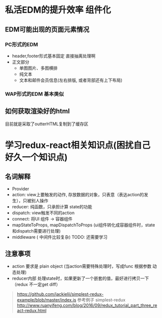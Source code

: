 # 私活EDM的提升效率 组件化
## EDM可能出现的页面元素情况
### PC形式的EDM
- header,footer形式基本固定 直接抽离处理啊
- 正文部分
    - 单图图片、多图横排
    - 纯文本
    - 文本和邮件会员信息(左右排版, 或者背部还有上下布局)
### WAP形式的EDM 基本类似

## 如何获取渲染好的html
目前就是采取了outterHTML复制到了缓存区


#  学习redux-react相关知识点(困扰自己好久一个知识点)
## 名词解释
- Provider
- action: view上要触发的动作, 存放数据的对象，只表意（表达action的发生），只被别人操作
- reducer: 纯函数，只承担计算 state的功能
- dispatch: view触发不同的action
- connect: 将UI 组件 ->  容器组件
- mapStateToProps, mapDispatchToProps (ui组件转化成容器组件时，state和dispatch需要进行处理)
- middleware ( 中间件比较复杂)
TODO: 还需要学习

## 注意事项
- action 要求是 plain object (当action需要特殊处理时，写成func 根据参数 动态处理)
- reducer内部 处理state时，如果更新了一个嵌套的值，最好进行拷贝一下（redux 不一定get diff）

> https://github.com/jackielii/simplest-redux-example/blob/master/index.js 
> 参考例子 simplest-redux
> http://www.ruanyifeng.com/blog/2016/09/redux_tutorial_part_three_react-redux.html
